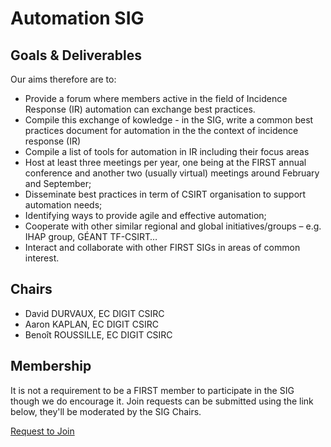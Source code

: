 <!--
---
title: Automation SIG
...
-->
# Automation SIG

## Goals & Deliverables

Our aims therefore are to:

- Provide a forum where members active in the field of Incidence Response (IR) automation can exchange best practices.
- Compile this exchange of kowledge - in the SIG, write a common best practices document for automation in the the context of incidence response (IR)
- Compile a list of tools for automation in IR including their focus areas
- Host at least three meetings per year, one being at the FIRST annual conference and another two (usually virtual) meetings around February and September;
- Disseminate best practices in term of CSIRT organisation to support automation needs;
- Identifying ways to provide agile and effective automation;
- Cooperate with other similar regional and global initiatives/groups – e.g. IHAP group, GÉANT TF-CSIRT…
- Interact and collaborate with other FIRST SIGs in areas of common interest.

## Chairs

- David DURVAUX, EC DIGIT CSIRC
- Aaron KAPLAN, EC DIGIT CSIRC
- Benoît ROUSSILLE, EC DIGIT CSIRC

## Membership

It is not a requirement to be a FIRST member to participate in the SIG though we do encourage it. Join requests can be submitted using the link below, they'll be moderated by the SIG Chairs.

<p class="ui-buttons"><a href="https://portal.first.org/g/Automation%20SIG" class="button color-button animated">Request to Join</a></p>

